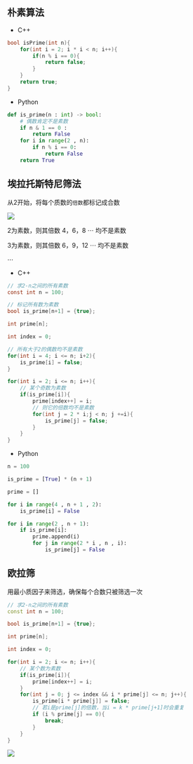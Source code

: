 <!--
 * @Description: 
 * @Version: 1.0
 * @Author: DaLao
 * @Email: dalao_li@163.com
 * @Date: 2021-11-24 22:10:39
 * @LastEditors: DaLao
 * @LastEditTime: 2022-01-02 13:35:15
-->

## 朴素算法

- C++
  
```c++
bool isPrime(int n){
    for(int i = 2; i * i < n; i++){
        if(n % i == 0){
            return false;
        }
    }
    return true;
}
```

- Python

```py
def is_prime(n : int) -> bool:
    # 偶数肯定不是素数
    if n & 1 == 0 :
        return False
    for i in range(2 , n):
        if n % i == 0:
            return False
    return True
```

## 埃拉托斯特尼筛法

从2开始，将每个质数的`倍数`都标记成合数

![](https://cdn.hurra.ltd/img/20211124231756.png)

2为素数，则其倍数 4，6，8 $\cdots$ 均不是素数

3为素数，则其倍数 6，9，12 $\cdots$ 均不是素数

$\cdots$

- C++
  
```c
// 求2-n之间的所有素数
const int n = 100;

// 标记所有数为素数
bool is_prime[n+1] = {true};

int prime[n];

int index = 0;

// 所有大于2的偶数均不是素数
for(int i = 4; i <= n; i+2){
    is_prime[i] = false;
}

for(int i = 2; i <= n; i++){
    // 某个奇数为素数
    if(is_prime[i]){
        prime[index++] = i;
        // 则它的倍数均不是素数
        for(int j = 2 * i;j < n; j +=i){
            is_prime[j] = false;
        }
    }
}
```
- Python

```py
n = 100

is_prime = [True] * (n + 1)

prime = []

for i in range(4 , n + 1 , 2):
    is_prime[i] = False

for i in range(2 , n + 1):
    if is_prime[i]:
        prime.append(i)
        for j in range(2 * i , n , i):
            is_prime[j] = False

```
## 欧拉筛

用最小质因子来筛选，确保每个合数只被筛选一次

```c++
// 求2-n之间的所有素数
const int n = 100;

bool is_prime[n+1] = {true};

int prime[n];

int index = 0;

for(int i = 2; i <= n; i++){
    // 某个数为素数
    if(is_prime[i]){
        prime[index++] = i;
    }
    for(int j = 0; j <= index && i * prime[j] <= n; j++){
		is_prime[i * prime[j]] = false;
        // 若i是prime[j]的倍数，当i = k * prime[j+1]时会重复
		if (i % prime[j] == 0){
            break;
        }
	}
}
```

![](https://cdn.hurra.ltd/img/20211125002542.png)